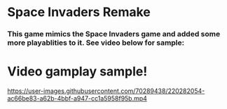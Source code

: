 # Space Invaders Remake
 
### This game mimics the Space Invaders game and added some more playablities to it. See video below for sample:
 
# Video gamplay sample!



https://user-images.githubusercontent.com/70289438/220282054-ac66be83-a62b-4bbf-a947-cc1a5958f95b.mp4

